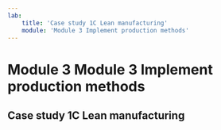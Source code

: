 ```yaml
---
lab:
    title: 'Case study 1C Lean manufacturing'
    module: 'Module 3 Implement production methods'
---
```


# Module 3 Module 3 Implement production methods

## Case study 1C Lean manufacturing

